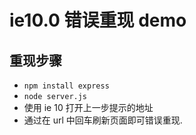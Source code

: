 #  ie10.0 错误重现 demo

## 重现步骤

 - `npm install express`
 - `node server.js`
 - 使用 ie 10 打开上一步提示的地址
 - 通过在 url 中回车刷新页面即可错误重现.